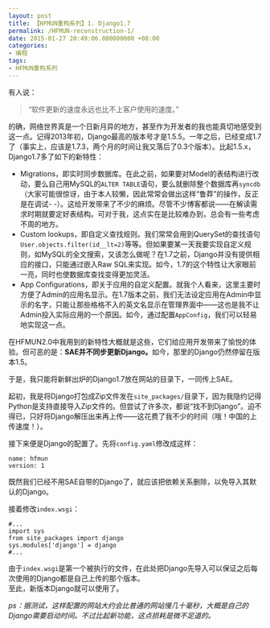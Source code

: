 ```yaml
---
layout: post
title: 【HFMUN重构系列】1. Django1.7
permalink: /HFMUN-reconstruction-1/
date: 2015-01-27 20:49:06.000000000 +08:00
categories:
- 编程
tags:
- HFMUN重构系列
---
```

<p>有人说：</p>
<blockquote>
<p>“软件更新的速度永远也比不上客户使用的速度。”</p>
</blockquote>
<p>的确，网络世界真是一个日新月异的地方，甚至作为开发者的我也能真切地感受到这一点。记得2013年初，Django最高的版本号才是1.5.5。一年之后，已经变成1.7了（事实上，应该是1.7.3，两个月的时间让我又落后了0.3个版本）。比起1.5.x，Django1.7多了如下的新特性：</p>
<ul>
<li>Migrations，即实时同步数据库。在此之前，如果要对Model的表结构进行改动，要么自己用MySQL的<code>ALTER TABLE</code>语句，要么就删除整个数据库再<code>syncdb</code>（大家可能很惊讶，由于本人较懒，因此常常会做出这样“鲁莽”的操作，反正是在调试- -）。这给开发带来了不少的麻烦。尽管不少博客都说——在解读需求时期就要定好表结构。可对于我，这点实在是比较难办到，总会有一些考虑不周的地方。</li>
<li>Custom lookups，即自定义查找规则。我们常常会用到QuerySet的查找语句<code>User.objects.filter(id__lt=2)</code>等等。但如果要某一天我要实现自定义规则，如MySQL的全文搜索，又该怎么做呢？在1.7之前，Django并没有提供相应的接口，只能通过嵌入Raw SQL来实现。如今，1.7的这个特性让大家眼前一亮，同时也使数据库查找变得更加灵活。 </li>
<li>App Configurations，即关于应用的自定义配置。就我个人看来，这里主要时方便了Admin的应用名显示。在1.7版本之前，我们无法设定应用在Admin中显示的名字，只能让那些格格不入的英文名显示在管理界面中——这也是我不让Admin投入实际应用的一个原因。如今，通过配置<code>AppConfig</code>，我们可以轻易地实现这一点。</li>
</ul>
<p>在HFMUN2.0中我用到的新特性大概就是这些，它们给应用开发带来了愉悦的体验。但可恶的是：<strong>SAE并不同步更新Django。</strong>如今，那里的Django仍然停留在版本1.5。</p>
<p>于是，我只能将新鲜出炉的Django1.7放在网站的目录下，一同传上SAE。</p>
<p>起初，我是将Django打包成Zip文件发在<code>site_packages/</code>目录下，因为我隐约记得Python是支持直接导入Zip文件的。但尝试了许多次，都说“找不到Django”。迫不得已，只好将Django解压出来再上传——这花费了我不少的时间（哦！中国的上传速度！）。</p>
<p>接下来便是Django的配置了。先将<code>config.yaml</code>修改成这样：</p>
<pre><code>name: hfmun
version: 1
</code></pre>
<p>既然我们已经不用SAE自带的Django了，就应该把依赖关系删除，以免导入其默认的Django。</p>
<p>接着修改<code>index.wsgi</code>：</p>
<pre><code>#...
import sys
from site_packages import django 
sys.modules['django'] = django
#...
</code></pre>
<p>由于<code>index.wsgi</code>是第一个被执行的文件，在此处把Django先导入可以保证之后每次使用的Django都是自己上传的那个版本。<br />
至此，新版本Django就可以使用了。</p>
<p><em>ps：据测试，这样配置的网站大约会比普通的网站慢几十毫秒，大概是自己的Django需要启动时间。不过比起新功能，这点损耗是微不足道的。</em></p>
